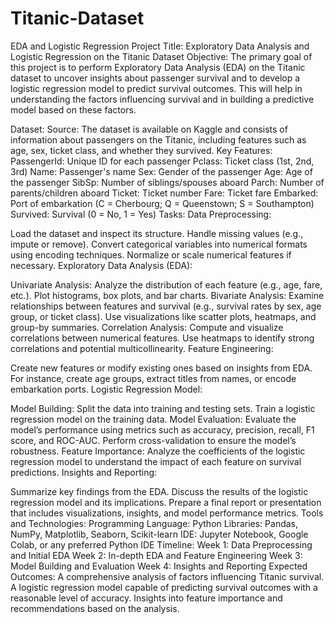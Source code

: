 # Titanic-Dataset
EDA and Logistic Regression 
Project Title: Exploratory Data Analysis and Logistic Regression on the Titanic Dataset
Objective:
The primary goal of this project is to perform Exploratory Data Analysis (EDA) on the Titanic dataset to uncover insights about passenger survival and to develop a logistic regression model to predict survival outcomes. This will help in understanding the factors influencing survival and in building a predictive model based on these factors.

Dataset:
Source: The dataset is available on Kaggle and consists of information about passengers on the Titanic, including features such as age, sex, ticket class, and whether they survived.
Key Features:
PassengerId: Unique ID for each passenger
Pclass: Ticket class (1st, 2nd, 3rd)
Name: Passenger's name
Sex: Gender of the passenger
Age: Age of the passenger
SibSp: Number of siblings/spouses aboard
Parch: Number of parents/children aboard
Ticket: Ticket number
Fare: Ticket fare
Embarked: Port of embarkation (C = Cherbourg; Q = Queenstown; S = Southampton)
Survived: Survival (0 = No, 1 = Yes)
Tasks:
Data Preprocessing:

Load the dataset and inspect its structure.
Handle missing values (e.g., impute or remove).
Convert categorical variables into numerical formats using encoding techniques.
Normalize or scale numerical features if necessary.
Exploratory Data Analysis (EDA):

Univariate Analysis:
Analyze the distribution of each feature (e.g., age, fare, etc.).
Plot histograms, box plots, and bar charts.
Bivariate Analysis:
Examine relationships between features and survival (e.g., survival rates by sex, age group, or ticket class).
Use visualizations like scatter plots, heatmaps, and group-by summaries.
Correlation Analysis:
Compute and visualize correlations between numerical features.
Use heatmaps to identify strong correlations and potential multicollinearity.
Feature Engineering:

Create new features or modify existing ones based on insights from EDA.
For instance, create age groups, extract titles from names, or encode embarkation ports.
Logistic Regression Model:

Model Building:
Split the data into training and testing sets.
Train a logistic regression model on the training data.
Model Evaluation:
Evaluate the model’s performance using metrics such as accuracy, precision, recall, F1 score, and ROC-AUC.
Perform cross-validation to ensure the model’s robustness.
Feature Importance:
Analyze the coefficients of the logistic regression model to understand the impact of each feature on survival predictions.
Insights and Reporting:

Summarize key findings from the EDA.
Discuss the results of the logistic regression model and its implications.
Prepare a final report or presentation that includes visualizations, insights, and model performance metrics.
Tools and Technologies:
Programming Language: Python
Libraries: Pandas, NumPy, Matplotlib, Seaborn, Scikit-learn
IDE: Jupyter Notebook, Google Colab, or any preferred Python IDE
Timeline:
Week 1: Data Preprocessing and Initial EDA
Week 2: In-depth EDA and Feature Engineering
Week 3: Model Building and Evaluation
Week 4: Insights and Reporting
Expected Outcomes:
A comprehensive analysis of factors influencing Titanic survival.
A logistic regression model capable of predicting survival outcomes with a reasonable level of accuracy.
Insights into feature importance and recommendations based on the analysis.

